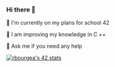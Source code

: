 ### Hi there 👋

🔭 I'm currently on my plans for school 42

🌱 I am improving my knowledge in C ++

💬 Ask me if you need any help

[![rbourgea's 42 stats](https://badge42.herokuapp.com/api/stats/rbourgea)](https://github.com/krolhm)
